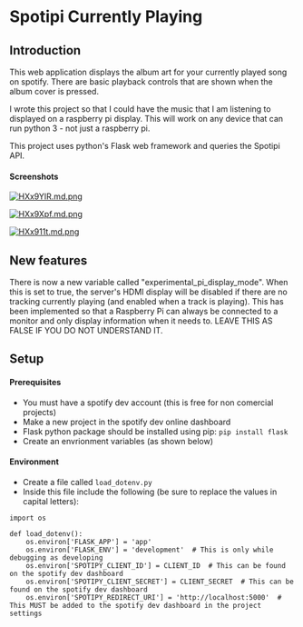 # Spotipi Currently Playing

## Introduction
This web application displays the album art for your currently played song on spotify.
There are basic playback controls that are shown when the album cover is pressed.

I wrote this project so that I could have the music that I am listening to displayed on a raspberry pi display.
This will work on any device that can run python 3 - not just a raspberry pi.

This project uses python's Flask web framework and queries the Spotipi API.

#### Screenshots
[![HXx9YIR.md.png](https://iili.io/HXx9YIR.md.png)](https://freeimage.host/i/HXx9YIR)

[![HXx9Xpf.md.png](https://iili.io/HXx9Xpf.md.png)](https://freeimage.host/i/HXx9Xpf)

[![HXx911t.md.png](https://iili.io/HXx911t.md.png)](https://freeimage.host/i/HXx911t)

## New features
There is now a new variable called "experimental_pi_display_mode". When this is set to true, the server's HDMI display will be disabled if there are no tracking
currently playing (and enabled when a track is playing). This has been implemented so that a Raspberry Pi can always be connected to a monitor and only display
information when it needs to.
LEAVE THIS AS FALSE IF YOU DO NOT UNDERSTAND IT.

## Setup
#### Prerequisites
- You must have a spotify dev account (this is free for non comercial projects)
- Make a new project in the spotify dev online dashboard
- Flask python package should be installed using pip: ```pip install flask```
- Create an envrionment variables (as shown below)

#### Environment
- Create a file called ```load_dotenv.py```
- Inside this file include the following (be sure to replace the values in capital letters):
```
import os

def load_dotenv():
    os.environ['FLASK_APP'] = 'app'
    os.environ['FLASK_ENV'] = 'development'  # This is only while debugging as developing
    os.environ['SPOTIPY_CLIENT_ID'] = CLIENT_ID  # This can be found on the spotify dev dashboard
    os.environ['SPOTIPY_CLIENT_SECRET'] = CLIENT_SECRET  # This can be found on the spotify dev dashboard
    os.environ['SPOTIPY_REDIRECT_URI'] = 'http://localhost:5000'  # This MUST be added to the spotify dev dashboard in the project settings
```
